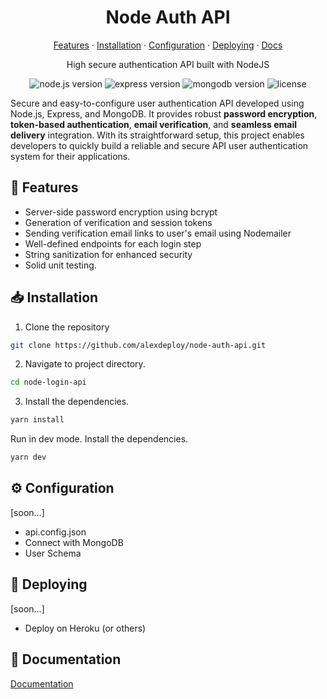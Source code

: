 <p align="center">
 <!-- image -->
</p>

<h1 align="center">Node Auth API</h1>
<p align="center">
  <a href="#-features">Features</a> ·
  <a href="#-installation">Installation</a> ·
  <a href="#️-configuration">Configuration</a> ·
  <a href="#-deploying">Deploying</a> ·
  <a href="#-documentation">Docs</a>

</p>
<p align="center">High secure authentication API built with NodeJS</p>
<div align="center">

![node.js version](https://img.shields.io/badge/node.js-v18.14.1-5865F2?style=flat&logo=node.js&color=80bc02) ![express version](https://img.shields.io/badge/express-v4.18.2-222222?style=flat&logo=express) ![mongodb version](https://img.shields.io/badge/mongodb-v5.6.0-222222?style=flat&logo=mongodb) ![license](https://img.shields.io/badge/license-MIT-purple)

</div>

Secure and easy-to-configure user authentication API developed using Node.js, Express, and MongoDB. It provides robust **password encryption**, **token-based authentication**, **email verification**, and **seamless email delivery** integration. With its straightforward setup, this project enables developers to quickly build a reliable and secure API user authentication system for their applications.

  ## 🧩 Features
  
- Server-side password encryption using bcrypt
- Generation of verification and session tokens
- Sending verification email links to user's email using Nodemailer
- Well-defined endpoints for each login step
- String sanitization for enhanced security
- Solid unit testing.

## 📥 Installation

1. Clone the repository
````bash
git clone https://github.com/alexdeploy/node-auth-api.git
````

2. Navigate to project directory.
````bash
cd node-login-api
````

3. Install the dependencies.
````bash
yarn install
````

Run in dev mode. Install the dependencies.
````bash
yarn dev
````

## ⚙️ Configuration

[soon...]

- api.config.json
- Connect with MongoDB
- User Schema

## 🚀 Deploying

[soon...]

- Deploy on Heroku (or others)

## 📜 Documentation

<a href="https://github.com/alexdeploy/node-auth-api/DOCUMENTATION.md">Documentation</a>
